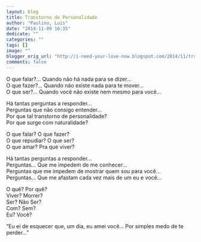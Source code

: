 ```yaml
---
layout: blog
title: Transtorno de Personalidade
author: "Paulino, Luís"
date: "2014-11-09 16:35"
dedicate: ""
categories: ""
tags: []
image: ""
blogger_orig_url: "http://i-need-your-love-now.blogspot.com/2014/11/transtorno-de-personalidade-personality.html"
comments: false
---
```


O que falar?... Quando não há nada para se dizer...\
O que fazer?... Quando não existe nada para te mover...\
O que ser?... Quando você não existe nem mesmo para você...

Há tantas perguntas a responder...\
Perguntas que não consigo entender...\
Por que tal transtorno de personalidade?\
Por que surge com naturalidade?

O que falar? O que fazer?\
O que repudiar? O que ser?\
O que amar? Pra que viver?

Há tantas perguntas a responder...\
Perguntas... Que me impedem de me conhecer...\
Perguntas que me impedem de mostrar quem sou para você...\
Perguntas... Que me afastam cada vez mais de um eu e você...

O quê? Por quê?\
Viver? Morrer?\
Ser? Não Ser?\
Com? Sem?\
Eu? Você?

“Eu ei de esquecer que, um dia, eu amei você... Por simples medo de te perder...”
